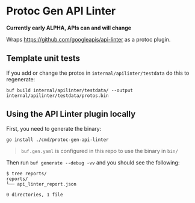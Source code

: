 # Protoc Gen API Linter

**Currently early ALPHA, APIs can and will change**

Wraps https://github.com/googleapis/api-linter as a protoc plugin.

## Template unit tests

If you add or change the protos in `internal/apilinter/testdata` do this to regenerate:

```
buf build internal/apilinter/testdata/ --output internal/apilinter/testdata/protos.bin
```

## Using the API Linter plugin locally

First, you need to generate the binary:

```
go install ./cmd/protoc-gen-api-linter
```

> `buf.gen.yaml` is configured in this repo to use the binary in `bin/`

Then run `buf generate --debug -vv` and you should see the following:

```
$ tree reports/
reports/
└── api_linter_report.json

0 directories, 1 file
```


